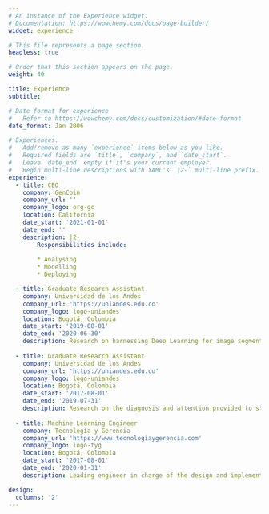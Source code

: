 ```yaml
---
# An instance of the Experience widget.
# Documentation: https://wowchemy.com/docs/page-builder/
widget: experience

# This file represents a page section.
headless: true

# Order that this section appears on the page.
weight: 40

title: Experience
subtitle:

# Date format for experience
#   Refer to https://wowchemy.com/docs/customization/#date-format
date_format: Jan 2006

# Experiences.
#   Add/remove as many `experience` items below as you like.
#   Required fields are `title`, `company`, and `date_start`.
#   Leave `date_end` empty if it's your current employer.
#   Begin multi-line descriptions with YAML's `|2-` multi-line prefix.
experience:
  - title: CEO
    company: GenCoin
    company_url: ''
    company_logo: org-gc
    location: California
    date_start: '2021-01-01'
    date_end: ''
    description: |2-
        Responsibilities include:
        
        * Analysing
        * Modelling
        * Deploying

  - title: Graduate Research Assistant
    company: Universidad de los Andes
    company_url: 'https://uniandes.edu.co'
    company_logo: logo-uniandes
    location: Bogotá, Colombia
    date_start: '2019-08-01'
    date_end: '2020-06-30'
    description: Research on harnessing Deep Learning for image segmentation based on natural language, and adversarial robustness. Under the supervision of Professor Pablo Arbeláez.
        
  - title: Graduate Research Assistant
    company: Universidad de los Andes
    company_url: 'https://uniandes.edu.co'
    company_logo: logo-uniandes
    location: Bogotá, Colombia
    date_start: '2017-08-01'
    date_end: '2019-07-31'
    description: Research on the diagnosis and attention provided to strokes in Colombia, sponsored by a Colciencias’ grant. Worked on data handling and web development. Under the supervision of Professor Antonio Salazar.
    
  - title: Machine Learning Engineer
    company: Tecnología y Gerencia
    company_url: 'https://www.tecnologiaygerencia.com'
    company_logo: logo-tyg
    location: Bogotá, Colombia
    date_start: '2017-08-01'
    date_end: '2020-01-31'
    description: Leading engineer in charge of the design and implementation of a Machine Learning system for one of Colombia’s largest banks.

design:
  columns: '2'
---
```

